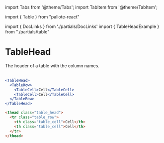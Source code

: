 ---
---
import Tabs from '@theme/Tabs';
import TabItem from '@theme/TabItem';

import { Table } from "pallote-react"

import { DocLinks } from './partials/DocLinks'
import { TableHeadExample } from "./partials/table"

# TableHead

The header of a table with the column names.

<DocLinks
  storybook="https://react.pallote.com/?path=/docs/components-tablehead--docs"
/>

<div class="docs_block">
  <Table>
    <TableHeadExample />
  </Table>
</div>

<Tabs groupId="package" queryString>
  <TabItem value="react" label="React">

```jsx
<TableHead>
  <TableRow>
    <TableCell>Cell</TableCell>
    <TableCell>Cell</TableCell>
  </TableRow>
</TableHead>
```
  </TabItem>
  <TabItem value="css" label="CSS">

```html
<thead class="table_head">
  <tr class="table_row">
    <th class="table_cell">Cell</th>
    <th class="table_cell">Cell</th>
  </tr>
</thead>
```
  </TabItem>
</Tabs>
